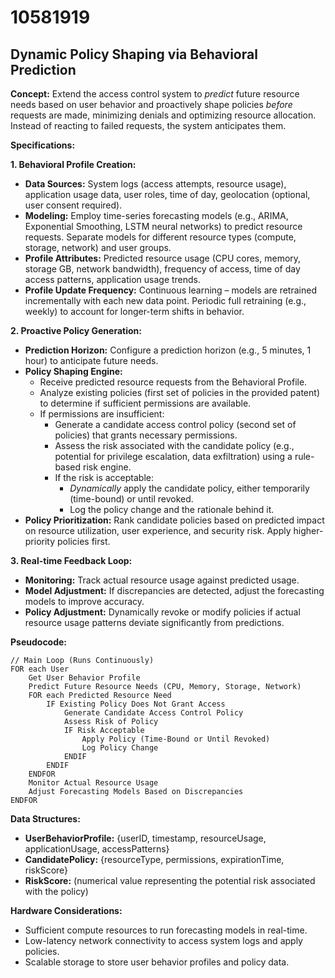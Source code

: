 # 10581919

## Dynamic Policy Shaping via Behavioral Prediction

**Concept:** Extend the access control system to *predict* future resource needs based on user behavior and proactively shape policies *before* requests are made, minimizing denials and optimizing resource allocation.  Instead of reacting to failed requests, the system anticipates them.

**Specifications:**

**1. Behavioral Profile Creation:**

*   **Data Sources:** System logs (access attempts, resource usage), application usage data, user roles, time of day, geolocation (optional, user consent required).
*   **Modeling:** Employ time-series forecasting models (e.g., ARIMA, Exponential Smoothing, LSTM neural networks) to predict resource requests.  Separate models for different resource types (compute, storage, network) and user groups.
*   **Profile Attributes:**  Predicted resource usage (CPU cores, memory, storage GB, network bandwidth), frequency of access, time of day access patterns, application usage trends.
*   **Profile Update Frequency:** Continuous learning – models are retrained incrementally with each new data point.  Periodic full retraining (e.g., weekly) to account for longer-term shifts in behavior.

**2. Proactive Policy Generation:**

*   **Prediction Horizon:** Configure a prediction horizon (e.g., 5 minutes, 1 hour) to anticipate future needs.
*   **Policy Shaping Engine:**
    *   Receive predicted resource requests from the Behavioral Profile.
    *   Analyze existing policies (first set of policies in the provided patent) to determine if sufficient permissions are available.
    *   If permissions are insufficient:
        *   Generate a candidate access control policy (second set of policies) that grants necessary permissions.
        *   Assess the risk associated with the candidate policy (e.g., potential for privilege escalation, data exfiltration) using a rule-based risk engine.
        *   If the risk is acceptable:
            *   *Dynamically* apply the candidate policy, either temporarily (time-bound) or until revoked.
            *   Log the policy change and the rationale behind it.
*   **Policy Prioritization:**  Rank candidate policies based on predicted impact on resource utilization, user experience, and security risk.  Apply higher-priority policies first.

**3.  Real-time Feedback Loop:**

*   **Monitoring:** Track actual resource usage against predicted usage.
*   **Model Adjustment:** If discrepancies are detected, adjust the forecasting models to improve accuracy.
*   **Policy Adjustment:**  Dynamically revoke or modify policies if actual resource usage patterns deviate significantly from predictions.

**Pseudocode:**

```
// Main Loop (Runs Continuously)
FOR each User
    Get User Behavior Profile
    Predict Future Resource Needs (CPU, Memory, Storage, Network)
    FOR each Predicted Resource Need
        IF Existing Policy Does Not Grant Access
            Generate Candidate Access Control Policy
            Assess Risk of Policy
            IF Risk Acceptable
                Apply Policy (Time-Bound or Until Revoked)
                Log Policy Change
            ENDIF
        ENDIF
    ENDFOR
    Monitor Actual Resource Usage
    Adjust Forecasting Models Based on Discrepancies
ENDFOR
```

**Data Structures:**

*   **UserBehaviorProfile:** {userID, timestamp, resourceUsage, applicationUsage, accessPatterns}
*   **CandidatePolicy:** {resourceType, permissions, expirationTime, riskScore}
*   **RiskScore:** (numerical value representing the potential risk associated with the policy)

**Hardware Considerations:**

*   Sufficient compute resources to run forecasting models in real-time.
*   Low-latency network connectivity to access system logs and apply policies.
*   Scalable storage to store user behavior profiles and policy data.